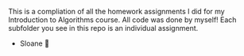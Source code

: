 This is a compliation of all the homework assignments I did for my Introduction to Algorithms course.
All code was done by myself!
Each subfolder you see in this repo is an individual assignment.

- Sloane 🩷
